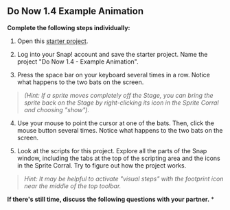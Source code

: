 ## Do Now 1.4 Example Animation

**Complete the following steps individually:**
1. Open this [starter project](https://snap.berkeley.edu/snapsource/snap.html#present:Username=instructor_resources&ProjectName=Do%20Now%201.4%20-%20Example%20Animation).

2. Log into your Snap! account and save the starter project. Name the project "Do Now 1.4 - Example Animation". 

3. Press the space bar on your keyboard several times in a row. Notice what happens to the two bats on the screen.
>*(Hint: If a sprite moves completely off the Stage, you can bring the sprite back on the Stage by right-clicking its icon in the Sprite Corral and choosing "show").*

4. Use your mouse to point the cursor at one of the bats. Then, click the mouse button several times.  Notice what happens to the two bats on the screen.

5. Look at the scripts for this project. Explore all the parts of the Snap window, including the tabs at the top of the scripting area and the icons in the Sprite Corral. Try to figure out how the project works.

> *Hint: It may be helpful to activate "visual steps" with the footprint icon near the middle of the top toolbar.*

**If there's still time, discuss the following questions with your partner.**
* 


